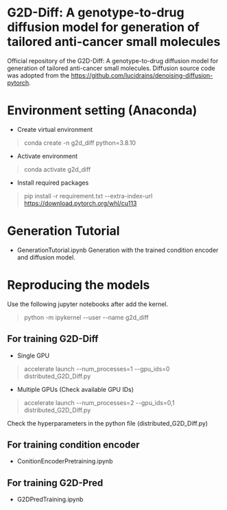 # G2D-Diff: A genotype-to-drug diffusion model for generation of tailored anti-cancer small molecules
Official repository of the G2D-Diff: A genotype-to-drug diffusion model for generation of tailored anti-cancer small molecules. 
Diffusion source code was adopted from the https://github.com/lucidrains/denoising-diffusion-pytorch. 

# Environment setting (Anaconda)
- Create virtual environment 
> conda create -n g2d_diff python=3.8.10

- Activate environment
> conda activate g2d_diff
 
- Install required packages
> pip install -r requirement.txt --extra-index-url https://download.pytorch.org/whl/cu113

# Generation Tutorial
- GenerationTutorial.ipynb
Generation with the trained condition encoder and diffusion model.

# Reproducing the models
Use the following jupyter notebooks after add the kernel.
> python -m ipykernel --user --name g2d_diff

## For training G2D-Diff
- Single GPU
> accelerate launch --num_processes=1 --gpu_ids=0 distributed_G2D_Diff.py

- Multiple GPUs (Check available GPU IDs)
> accelerate launch --num_processes=2 --gpu_ids=0,1 distributed_G2D_Diff.py

Check the hyperparameters in the python file (distributed_G2D_Diff.py)

## For training condition encoder
- ConitionEncoderPretraining.ipynb

## For training G2D-Pred
- G2DPredTraining.ipynb







